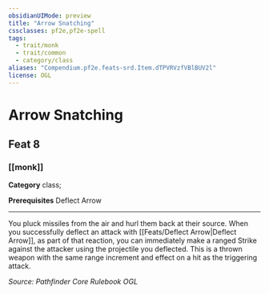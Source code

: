 ```yaml
---
obsidianUIMode: preview
title: "Arrow Snatching"
cssclasses: pf2e,pf2e-spell
tags:
  - trait/monk
  - trait/common
  - category/class
aliases: "Compendium.pf2e.feats-srd.Item.dTPVRVzfVBlBUV2l"
license: OGL
---
```

# Arrow Snatching
## Feat 8
### [[monk]]

**Category** class; 



**Prerequisites** Deflect Arrow
* * *
You pluck missiles from the air and hurl them back at their source. When you successfully deflect an attack with [[Feats/Deflect Arrow|Deflect Arrow]], as part of that reaction, you can immediately make a ranged Strike against the attacker using the projectile you deflected. This is a thrown weapon with the same range increment and effect on a hit as the triggering attack.

*Source: Pathfinder Core Rulebook*
*OGL*